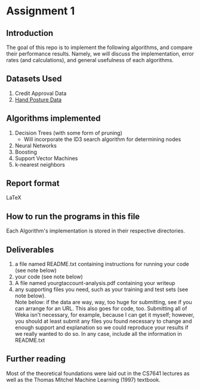 # Assignment 1
## Introduction
The goal of this repo is to implement the following algorithms, and
compare their performance results.  Namely, we will discuss the 
implementation, error rates (and calculations), and general usefulness
of each algorithms.

## Datasets Used
1.  Credit Approval Data
2.  [Hand Posture Data](https://archive.ics.uci.edu/ml/datasets/MoCap+Hand+Postures#)

## Algorithms implemented
1.  Decision Trees (with some form of pruning)
    -  Will incorporate the ID3 search algorithm for determining nodes
2.  Neural Networks
3.  Boosting
4.  Support Vector Machines
5.  k-nearest neighbors

## Report format
LaTeX

## How to run the programs in this file
Each Algorithm's implementation is stored in their respective directories.  


## Deliverables
1.  a file named README.txt containing instructions for running your code (see note below)  
2.  your code (see note below)  
3.  A file named yourgtaccount-analysis.pdf containing your writeup  
4.  any supporting files you need, such as your training and test sets (see note below).  
Note below: if the data are way, way, too huge for submitting, see if you can arrange for an URL. This also goes for code, too. Submitting all of Weka isn't necessary, for example, because I can get it myself; however, you should at least submit any files you found necessary to change and enough support and explanation so we could reproduce your results if we really wanted to do so. In any case, include all the information in README.txt

## Further reading
Most of the theoretical foundations were laid out in the CS7641 lectures
as well as the Thomas Mitchel Machine Learning (1997) textbook.
